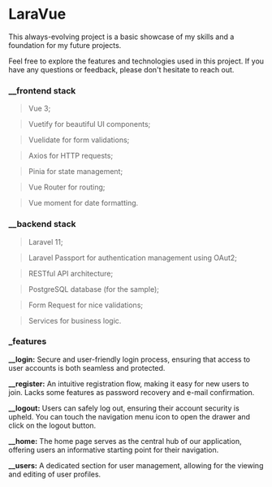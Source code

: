 
# LaraVue

This always-evolving project is a basic showcase of my skills and a foundation for my future projects.

Feel free to explore the features and technologies used in this project. If you have any questions or feedback, please don't hesitate to reach out.

### __frontend stack


> Vue 3;

> Vuetify for beautiful UI components;

> Vuelidate for form validations;

> Axios for HTTP requests;

> Pinia for state management;

> Vue Router for routing;

> Vue moment for date formatting.

### __backend stack


> Laravel 11;

> Laravel Passport for authentication management using OAut2;

> RESTful API architecture;

> PostgreSQL database (for the sample);

> Form Request for nice validations;

> Services for business logic.


### _features


**__login:** Secure and user-friendly login process, ensuring that access to user accounts is both seamless and protected.

**__register:** An intuitive registration flow, making it easy for new users to join. Lacks some features as password recovery and e-mail confirmation.

**__logout:** Users can safely log out, ensuring their account security is upheld. You can touch the navigation menu icon to open the drawer and click on the logout button.

**__home:** The home page serves as the central hub of our application, offering users an informative starting point for their navigation.

**__users:** A dedicated section for user management, allowing for the viewing and editing of user profiles.
